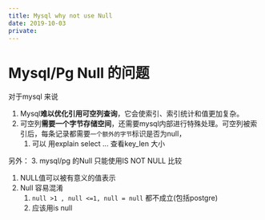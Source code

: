 ```yaml
---
title: Mysql why not use Null
date: 2019-10-03
private:
---
```

# Mysql/Pg Null 的问题
对于mysql 来说
1. Mysql**难以优化引用可空列查询**，它会使索引、索引统计和值更加复杂。
2. 可空列**需要一个字节存储空间**，还需要mysql内部进行特殊处理。可空列被索引后，每条记录都需要`一个额外的字节`标识是否为null，
    1. 可以 用explain select ... 查看key_len 大小

另外：
3. mysql/pg 的Null 只能使用IS NOT NULL 比较
1. NULL值可以被有意义的值表示
2. Null 容易混淆
    1. `null >1 , null <=1, null = null`  都不成立(包括postgre)
    1. 应该用is null
